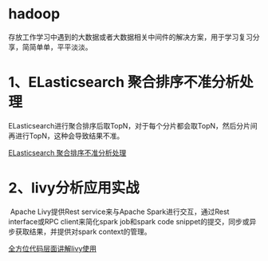 # hadoop
存放工作学习中遇到的大数据或者大数据相关中间件的解决方案，用于学习复习分享，简简单单，平平淡淡。



# 1、ELasticsearch 聚合排序不准分析处理

​		ELasticsearch进行聚合排序后取TopN，对于每个分片都会取TopN，然后分片间再进行TopN，这种会导致结果不准。

[ELasticsearch 聚合排序不准分析处理](https://github.com/nengm/hadoop/blob/main/elasticsearch/README.md)

# 2、livy分析应用实战

​		Apache Livy提供Rest service来与Apache Spark进行交互，通过Rest interface或RPC client来简化spark job和spark code snippet的提交，同步或异步获取结果，并提供对spark context的管理。

[全方位代码层面讲解livy使用](https://github.com/nengm/hadoop/blob/main/livy/README.md)



